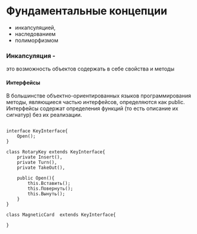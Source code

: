 # Фундаментальные концепции
* инкапсуляцией, 
* наследованием
* полиморфизмом

### Инкапсуляция - 
это возможность объектов содержать в себе свойства и методы

#### Интерфейсы
В большинстве объектно-ориентированных языков программирования методы, являющиеся частью интерфейсов, определяются как public.
Интерфейсы содержат определения функций (то есть описание их сигнатур) без их реализации.

```

interface KeyInterface{
    Open();
}

class RotaryKey extends KeyInterface{
    private Insert(),
    private Turn(),
    private TakeOut(),

    public Open(){
        this.Вставить();
        this.Повернуть();
        this.Вынуть();
    }
}

class MagneticCard  extends KeyInterface{

}
  

```
